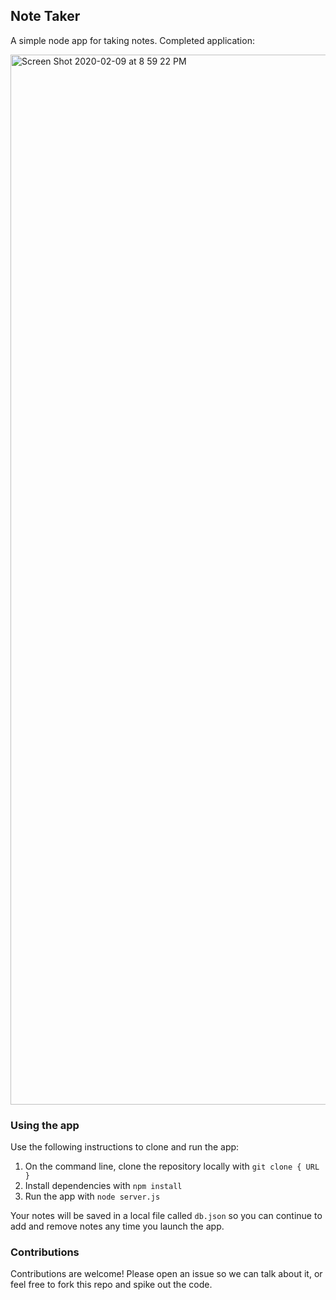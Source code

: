 ## Note Taker

A simple node app for taking notes. Completed application:

<img width="1680" alt="Screen Shot 2020-02-09 at 8 59 22 PM" src="https://user-images.githubusercontent.com/15653252/74115881-1c8aa700-4b7f-11ea-9a81-6bb0bd681674.png">

### Using the app

Use the following instructions to clone and run the app:

1. On the command line, clone the repository locally with `git clone { URL }`
2. Install dependencies with `npm install`
3. Run the app with `node server.js`

Your notes will be saved in a local file called `db.json` so you can continue to add and remove notes any time you launch the app.

### Contributions

Contributions are welcome! Please open an issue so we can talk about it, or feel free to fork this repo and spike out the code.